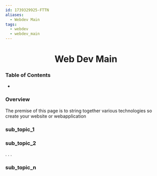 ```yaml
---
id: 1739329925-FTTN
aliases:
  - Webdev Main
tags:
  - webdev
  - webdev_main
---
```


<center>
<h1>Web Dev Main</h1>
</center>


### Table of Contents
-


### Overview
The premise of this page is to string together various technologies so create 
your website or webapplication 

### sub_topic_1


### sub_topic_2

.
.
.

### sub_topic_n

